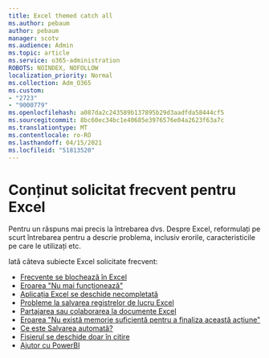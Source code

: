 ```yaml
---
title: Excel themed catch all
ms.author: pebaum
author: pebaum
manager: scotv
ms.audience: Admin
ms.topic: article
ms.service: o365-administration
ROBOTS: NOINDEX, NOFOLLOW
localization_priority: Normal
ms.collection: Adm_O365
ms.custom:
- "2723"
- "9000779"
ms.openlocfilehash: a087da2c243589b137895b29d3aadfda58444cf5
ms.sourcegitcommit: 8bc60ec34bc1e40685e3976576e04a2623f63a7c
ms.translationtype: MT
ms.contentlocale: ro-RO
ms.lasthandoff: 04/15/2021
ms.locfileid: "51813520"
---
```

# <a name="commonly-requested-content-for-excel"></a>Conținut solicitat frecvent pentru Excel

Pentru un răspuns mai precis la întrebarea dvs. Despre Excel, reformulați pe scurt întrebarea pentru a descrie problema, inclusiv erorile, caracteristicile pe care le utilizați etc. 

Iată câteva subiecte Excel solicitate frecvent:

- [Frecvente se blochează în Excel](https://support.office.com/article/Excel-not-responding-hangs-freezes-or-stops-working-37E7D3C9-9E84-40BF-A805-4CA6853A1FF4)
- [Eroarea "Nu mai funcționează"](https://support.office.com/client/52bd7985-4e99-4a35-84c8-2d9b8301a2fa)
- [Aplicația Excel se deschide necompletată](https://docs.microsoft.com/office/troubleshoot/excel/excel-opens-blank)
- [Probleme la salvarea registrelor de lucru Excel](https://docs.microsoft.com/office/troubleshoot/excel/issue-when-save-excel-workbooks)
- [Partajarea sau colaborarea la documente Excel](https://support.office.com/article/7152aa8b-b791-414c-a3bb-3024e46fb104)
- [Eroarea "Nu există memorie suficientă pentru a finaliza această acțiune"](https://docs.microsoft.com/office/troubleshoot/excel/available-resources-errors)
- [Ce este Salvarea automată?](https://support.office.com/article/6d6bd723-ebfd-4e40-b5f6-ae6e8088f7a5)
- [Fișierul se deschide doar în citire](https://support.office.com/article/why-did-my-file-open-read-only-3ab4b792-da50-4b38-8628-14c64e1f1d15)
- [Ajutor cu PowerBI](https://powerbi.microsoft.com/support/)